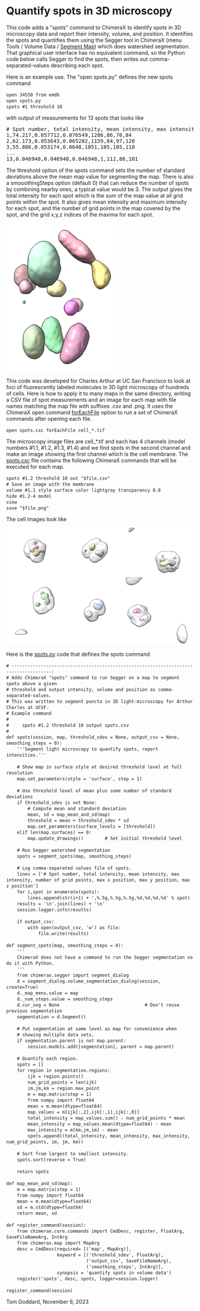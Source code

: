 # Quantify spots in 3D microscopy

This code adds a "spots" command to ChimeraX to identify spots in 3D microscopy data and report their intensity, volume, and position.  It identifies the spots and quantifies them using the Segger tool in ChimeraX (menu Tools / Volume Data / [Segment Map](https://www.cgl.ucsf.edu/chimerax/docs/user/tools/segment.html)) which does watershed segmentation.  That graphical user interface has no equivalent command, so the Python code below calls Segger to find the spots, then writes out comma-separated-values describing each spot.

Here is an example use.  The "open spots.py" defines the new spots command

    open 34550 from emdb
    open spots.py
    spots #1 threshold 10

with output of measurements for 13 spots that looks like

<pre>
# Spot number, total intensity, mean intensity, max intensity, number of grid points, max x position, max y position, max z position
1,74.217,0.057712,0.076549,1286,86,70,84
2,62.173,0.053643,0.065282,1159,84,97,120
3,55.886,0.053174,0.0648,1051,105,105,118
...
13,0.046948,0.046948,0.046948,1,112,88,101
</pre>

The threshold option of the spots command sets the number of standard deviations above the mean map value for segmenting the map.  There is also a smooothingSteps option (default 0) that can reduce the number of spots by combining nearby ones, a typical value would be 3.  The output gives the total intensity for each spot which is the sum of the map value at all grid points within the spot.  It also gives mean intensity and maximum intensity for each spot, and the number of grid points in the map covered by the spot, and the grid x,y,z indices of the maxima for each spot.

<img src="emd_34550_spots.png" width="300">

This code was developed for Charles Arthur at UC San Francisco to look at foci of fluorescently labeled molecules in 3D light microscopy of hundreds of cells.  Here is how to apply it to many maps in the same directory, writing a CSV file of spot measurements and an image for each map with file names matching the map file with suffixes .csv and .png.  It uses the ChimeraX open command [forEachFile](https://www.rbvi.ucsf.edu/chimerax/docs/user/commands/open.html#foreachfile) option to run a set of ChimeraX commands after opening each file.

    open spots.cxc forEachFile cell_*.tif

The microscopy image files are cell_*.tif and each has 4 channels (model numbers #1.1, #1.2, #1.3, #1.4) and we find spots in the second channel and make an image showing the first channel which is the cell membrane.  The [spots.cxc](spots.cxc) file contains the following ChimeraX commands that will be executed for each map.

    spots #1.2 threshold 10 out "$file.csv"
    # Save an image with the membrane
    volume #1.1 style surface color lightgray transparency 0.8
    hide #1.2-4 model
    view
    save "$file.png"

The cell images look like

<img src="cells.png" width="500">

Here is the [spots.py](spots.py) code that defines the spots command

    # --------------------------------------------------------------------------------------
    # Adds ChimeraX "spots" command to run Segger on a map to segment spots above a given
    # threshold and output intensity, volume and position as comma-separated-values.
    # This was written to segment puncta in 3D light-microscopy for Arthur Charles at UCSF.
    # Example command
    #
    #     spots #1.2 threshold 10 output spots.csv
    #
    def spots(session, map, threshold_sdev = None, output_csv = None, smoothing_steps = 0):
        '''Segment light microscopy to quantify spots, report intensities.'''

        # Show map in surface style at desired threshold level at full resolution
        map.set_parameters(style = 'surface', step = 1)

        # Use threshold level of mean plus some number of standard deviations
        if threshold_sdev is not None:
            # Compute mean and standard deviation
            mean, sd = map_mean_and_sd(map)
            threshold = mean + threshold_sdev * sd
            map.set_parameters(surface_levels = [threshold])
        elif len(map.surfaces) == 0:
            map.update_drawings()        # Set initial threshold level

        # Run Segger watershed segmentation
        spots = segment_spots(map, smoothing_steps)

        # Log comma-separated values file of spots.
        lines = ['# Spot number, total intensity, mean intensity, max intensity, number of grid points, max x position, max y position, max z position']
        for i,spot in enumerate(spots):
            lines.append(str(i+1) + ',%.5g,%.5g,%.5g,%d,%d,%d,%d' % spot)
        results = '\n'.join(lines) + '\n'
        session.logger.info(results)

        if output_csv:
            with open(output_csv, 'w') as file:
                file.write(results)

    def segment_spots(map, smoothing_steps = 0):
        '''
        ChimeraX does not have a command to run the Segger segmentation so do it with Python.
        '''
        from chimerax.segger import segment_dialog
        d = segment_dialog.volume_segmentation_dialog(session, create=True)
        d._map_menu.value = map
        d._num_steps.value = smoothing_steps
        d.cur_seg = None                                # Don't reuse previous segmentation
        segmentation = d.Segment()

        # Put segmentation at same level as map for convenience when
        # showing multiple data sets.
        if segmentation.parent is not map.parent:
            session.models.add([segmentation], parent = map.parent)

        # Quantify each region.
        spots = []
        for region in segmentation.regions:
            ijk = region.points()
            num_grid_points = len(ijk)
            im,jm,km = region.max_point
            m = map.matrix(step = 1)
            from numpy import float64
            mean = m.mean(dtype=float64)
            map_values = m[ijk[:,2],ijk[:,1],ijk[:,0]]
            total_intensity = map_values.sum() - num_grid_points * mean
            mean_intensity = map_values.mean(dtype=float64) - mean
            max_intensity = m[km,jm,im] - mean
            spots.append((total_intensity, mean_intensity, max_intensity, num_grid_points, im, jm, km))

        # Sort from largest to smallest intensity.
        spots.sort(reverse = True)

        return spots

    def map_mean_and_sd(map):
        m = map.matrix(step = 1)
        from numpy import float64
        mean = m.mean(dtype=float64)
        sd = m.std(dtype=float64)
        return mean, sd

    def register_command(session):
        from chimerax.core.commands import CmdDesc, register, FloatArg, SaveFileNameArg, IntArg
        from chimerax.map import MapArg
        desc = CmdDesc(required= [('map', MapArg)],
                       keyword = [('threshold_sdev', FloatArg),
                                  ('output_csv', SaveFileNameArg),
                                  ('smoothing_steps', IntArg)],
                       synopsis = 'quantify spots in volume data')
        register('spots', desc, spots, logger=session.logger)

    register_command(session)


Tom Goddard, November 6, 2023
